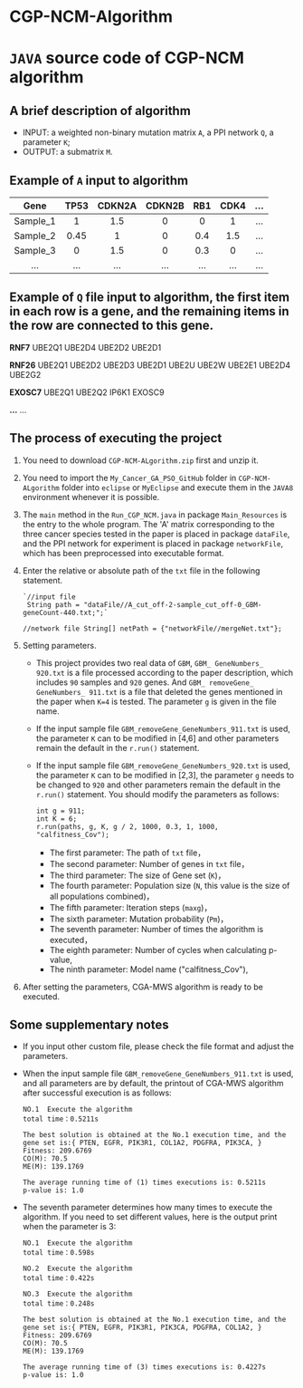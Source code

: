 # CGP-NCM-Algorithm

# `JAVA` source code of CGP-NCM algorithm 

## A brief description of algorithm

* INPUT: a weighted non-binary mutation matrix `A`, a PPI network `Q`, a parameter `K`;
* OUTPUT: a submatrix `M`.

## Example of `A` input to algorithm

| Gene | TP53 | CDKN2A | CDKN2B| RB1 | CDK4| … |
| :--: | :--: | :--: | :--: | :--: | :--: | :--: |
| Sample_1 | 1 | 1.5 | 0 | 0 | 1 | … |
| Sample_2 | 0.45 | 1 | 0 | 0.4 | 1.5 | … |
| Sample_3 | 0 | 1.5 | 0 | 0.3 | 0 | … |
| … | … | … | … | … | … | … |


## Example of `Q` file input to algorithm, the first item in each row is a gene, and the remaining items in the row are connected to this gene.
**RNF7** UBE2Q1   UBE2D4   UBE2D2   UBE2D1

**RNF26**	UBE2Q1	UBE2D2	UBE2D3	UBE2D1	UBE2U	UBE2W	UBE2E1	UBE2D4	UBE2G2

**EXOSC7**	UBE2Q1	UBE2Q2	IP6K1	EXOSC9

**...**  ...


## The process of executing the project

1. You need to download `CGP-NCM-ALgorithm.zip` first and unzip it.

2. You need to import the `My_Cancer_GA_PSO_GitHub` folder in `CGP-NCM-ALgorithm` folder into `eclipse` or `MyEclipse` and execute them in the `JAVA8` environment whenever it is possible.
   
3. The `main` method in the `Run_CGP_NCM.java` in package `Main_Resources` is the entry to the whole program. The 'A' matrix corresponding to the three cancer species tested in the paper is placed in package `dataFile`, and the PPI network for experiment is placed in package `networkFile`, which has been preprocessed into executable format.
  
4. Enter the relative or absolute path of the `txt` file in the following statement.
      
       `//input file
		String path = "dataFile//A_cut_off-2-sample_cut_off-0_GBM-geneCount-440.txt;";`
      
      `//network file
		String[] netPath = {"networkFile//mergeNet.txt"};`
   
4. Setting parameters.
   * This project provides two real data of `GBM`, `GBM_ GeneNumbers_ 920.txt` is a file processed according to the paper description, which includes `90` samples and `920` genes. And `GBM_ removeGene_ GeneNumbers_ 911.txt` is a file that deleted the genes mentioned in the paper when `K=4` is tested. The parameter `g` is given in the file name.
   * If the input sample file `GBM_removeGene_GeneNumbers_911.txt` is used, the parameter `K` can to be modified in [4,6] and other parameters remain the default in the `r.run()` statement.
   * If the input sample file `GBM_removeGene_GeneNumbers_920.txt` is used, the parameter `K` can to be modified in [2,3], the parameter `g` needs to be changed to `920` and other parameters remain the default in the `r.run()` statement. You should modify the parameters as follows:

         int g = 911;
         int K = 6;
         r.run(paths, g, K, g / 2, 1000, 0.3, 1, 1000, "calfitness_Cov");
 
     * The first   parameter:  The path of `txt` file，
     * The second  parameter:  Number of genes in `txt` file，
     * The third   parameter:  The size of Gene set (`K`)，
     * The fourth  parameter:  Population size (`N`, this value is the size of all populations combined)，
     * The fifth   parameter:  Iteration steps (`maxg`)，
     * The sixth   parameter:  Mutation probability (`Pm`)，
     * The seventh parameter:  Number of times the algorithm is executed，
     * The eighth  parameter:  Number of cycles when calculating p-value,
     * The ninth   parameter:  Model name ("calfitness_Cov"),

5. After setting the parameters, CGA-MWS algorithm is ready to be executed.

## Some supplementary notes

* If you input other custom file, please check the file format and adjust the parameters.
* When the input sample file `GBM_removeGene_GeneNumbers_911.txt` is used, and all parameters are by default, the printout of CGA-MWS algorithm after successful execution is as follows:

      NO.1  Execute the algorithm
      total time：0.5211s

      The best solution is obtained at the No.1 execution time, and the gene set is:{ PTEN, EGFR, PIK3R1, COL1A2, PDGFRA, PIK3CA, }
      Fitness: 209.6769
      CO(M): 70.5
      ME(M): 139.1769

      The average running time of (1) times executions is: 0.5211s
      p-value is: 1.0

* The seventh parameter determines how many times to execute the algorithm. If you need to set different values, here is the output print when the parameter is 3:

      NO.1  Execute the algorithm
      total time：0.598s

      NO.2  Execute the algorithm
      total time：0.422s

      NO.3  Execute the algorithm
      total time：0.248s

      The best solution is obtained at the No.1 execution time, and the gene set is:{ PTEN, EGFR, PIK3R1, PIK3CA, PDGFRA, COL1A2, }
      Fitness: 209.6769
      CO(M): 70.5
      ME(M): 139.1769

      The average running time of (3) times executions is: 0.4227s
      p-value is: 1.0
